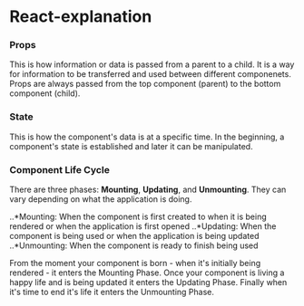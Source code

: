 # React-explanation


### Props

This is how information or data is passed from a parent to a child. It is a way for information to be transferred and used between different componenets. Props are always passed from the top component (parent) to the bottom component (child).

### State

This is how the component's data is at a specific time. In the beginning, a component's state is established and later it can be manipulated.

### Component Life Cycle

There are three phases: **Mounting**, **Updating**, and **Unmounting**. They can vary depending on what the application is doing. 

..*Mounting: When the component is first created to when it is being rendered or when the application is first opened
..*Updating: When the component is being used or when the application is being updated
..*Unmounting: When the component is ready to finish being used


From the moment your component is born - when it's initially being rendered - it enters the Mounting Phase. Once your component is living a happy life and is being updated it enters the Updating Phase. Finally when it's time to end it's life it enters the Unmounting Phase.